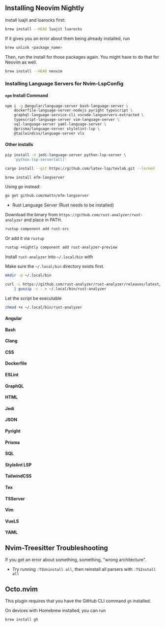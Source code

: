## Installing Neovim Nightly

Install luajit and luarocks first:

```sh
brew install --HEAD luajit luarocks
```

If it gives you an error about them being already installed, run

```sh
brew unlink <package_name>
```

Then, run the install for those packages again. You might have to do that for
Neovim as well.

```sh
brew install --HEAD neovim
```

### Installing Language Servers for Nvim-LspConfig

#### `npm` Install Command

```sh
npm i -g @angular/language-server bash-language-server \
    dockerfile-language-server-nodejs pyright typescript \
    graphql-language-service-cli vscode-langservers-extracted \
    typescript-language-server vim-language-server \
    sql-language-server yaml-language-server \
    @prisma/language-server stylelint-lsp \
    @tailwindcss/language-server vls
```

#### Other installs

```sh
pip install -U jedi-language-server python-lsp-server \
    'python-lsp-server[all]'
```

```sh
cargo install --git https://github.com/latex-lsp/texlab.git --locked
```

```sh
brew install efm-langserver
```

Using go instead:

```sh
go get github.com/mattn/efm-langserver
```


* Rust Language Server (Rust needs to be installed)

Download the binary from `https://github.com/rust-analyzer/rust-analyzer` and
place in PATH.
```sh
rustup component add rust-src
```

Or add it via `rustup`
```sh
rustup +nightly component add rust-analyzer-preview
```

Install `rust-analyzer` into `~/.local/bin` with

Make sure the `~/.local/bin` directory exists first.

```sh
mkdir -p ~/.local/bin
```

```sh
curl -L https://github.com/rust-analyzer/rust-analyzer/releases/latest/download/rust-analyzer-<version>.gz \
    | gunzip -c - > ~/.local/bin/rust-analyzer
```

Let the script be executable

```sh
chmod +x ~/.local/bin/rust-analyzer
```

#### Angular
#### Bash
#### Clang
#### CSS
#### Dockerfile
#### ESLint
#### GraphQL
#### HTML
#### Jedi
#### JSON
#### Pyright
#### Prisma
#### SQL
#### Stylelint LSP
#### TailwindCSS
#### Tex
#### TSServer
#### Vim
#### VueLS
#### YAML

## Nvim-Treesitter Troubleshooting

If you get an error about something, something, "wrong architecture".

* Try running `:TSUninstall all`, then reinstall all parsers with `:TSInstall
    all`
## Octo.nvim

This plugin requires that you have the GitHub CLI command `gh` installed.

On devices with Homebrew installed, you can run

```sh
brew install gh
```
